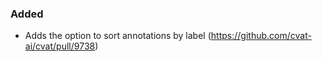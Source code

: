### Added <!-- pick one -->

- Adds the option to sort annotations by label
  (https://github.com/cvat-ai/cvat/pull/9738)